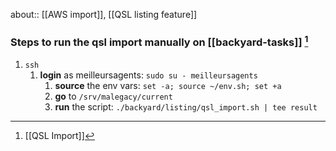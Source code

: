 about:: [[AWS import]], [[QSL listing feature]]

### **Steps** to run the qsl import manually on [[backyard-tasks]] [^1]

 1. `ssh`
	 1. **login** as meilleursagents: `sudo su - meilleursagents`
		 1. **source** the env vars: `set -a; source ~/env.sh; set +a`
		 2. **go** to `/srv/malegacy/current`
		 3. **run** the script: `./backyard/listing/qsl_import.sh | tee result`

[^1]: [[QSL Import]]